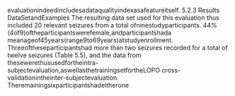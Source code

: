 evaluationindeedincludesadataqualityindexasafeatureitself.
5.2.3 Results
DataSetandExamples
The resulting data set used for this evaluation thus included 20 relevant seizures from a total
ofninestudyparticipants. 44%(4of9)oftheparticipantswerefemale,andparticipantshada
meanageof45years(range9to69years)atstudyenrollment. Threeoftheseparticipantshad
more than two seizures recorded for a total of twelve seizures (Table 5.5), and the data from
thesewerethususedfortheintra-subjectevaluation,aswellasthetrainingsetfortheLOPO
cross-validationintheinter-subjectevaluation. Theremainingsixparticipantshadeitherone